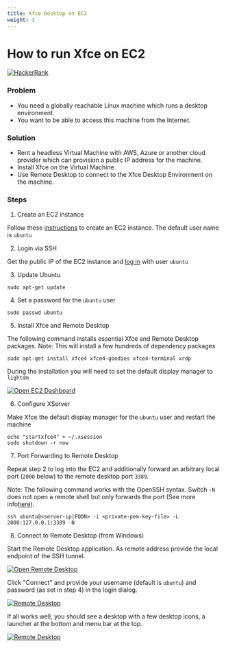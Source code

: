 ```yaml
---
title: Xfce Desktop on EC2
weight: 3
---
```

# How to run Xfce on EC2

[![HackerRank](https://img.shields.io/badge/LAST%20VALIDATED%20-14%2F12%2F2021-darkgreen)](https://ielts.com.au/articles/how-to-write-the-date-correctly/)

### Problem

- You need a globally reachable Linux machine which runs a desktop environment.
- You want to be able to access this machine from the Internet.

### Solution

- Rent a headless Virtual Machine with AWS, Azure or another cloud provider which can provision a public IP address for the machine.
- Install Xfce on the Virtual Machine.
- Use Remote Desktop to connect to the Xfce Desktop Environment on the machine.

### Steps

1. Create an EC2 instance

Follow these [instructions](create-ubuntu-ec2-instance.md) to create an EC2 instance. The default user name is `ubuntu`

2. Login via SSH

Get the public IP of the EC2 instance and [log in](connect-to-remote-linux-ssh.md) with user `ubuntu`

3. Update Ubuntu

```shell
sudo apt-get update
```

4. Set a password for the `ubuntu` user

```shell
sudo passwd ubuntu
```

5. Install Xfce and Remote Desktop

The following command installs essential Xfce and Remote Desktop packages. Note: This will install a few hundreds of 
dependency packages

```shell
sudo apt-get install xfce4 xfce4-goodies xfce4-terminal xrdp
```

During the installation you will need to set the default display manager to `lightdm`

[![Open EC2 Dashboard](/assets/images/howto/cloud/ec2-xfce/configure-displaymanager.png)](/assets/images/howto/cloud/ec2-xfce/configure-displaymanager.png)

6. Configure XServer

Make Xfce the default display manager for the `ubuntu` user and restart the machine

```shell
echo "startxfce4" > ~/.xsession
sudo shutdown -r now
```

7. Port Forwarding to Remote Desktop

Repeat step 2 to log into the EC2 and additionally forward an arbitrary local port (`2000` below) to the remote desktop port `3389`.  

Note: The following command works with the OpenSSH syntax. Switch `-N` does not open a remote shell but only forwards the port (See more info[here](https://explainshell.com/explain?cmd=ssh+-L+-N+-f+-l)).

```shell
ssh ubuntu@<server-ip|FQDN> -i <private-pem-key-file> -L 2000:127.0.0.1:3389 -N
```

8. Connect to Remote Desktop (from Windows)

Start the Remote Desktop application. As remote address provide the local endpoint of the SSH tunnel.

[![Open Remote Desktop](/assets/images/howto/cloud/ec2-xfce/open-remote-desktop.png)](/assets/images/howto/cloud/ec2-xfce/open-remote-desktop.png)

Click "Connect" and provide your username (default is `ubuntu`) and password (as set in step 4) in the login dialog.

[![Remote Desktop](/assets/images/howto/cloud/ec2-xfce/login-xrdp.png)](/assets/images/howto/cloud/ec2-xfce/login-xrdp.png)

If all works well, you should see a desktop with a few desktop icons, a launcher at the bottom and menu bar at the top.

[![Remote Desktop](/assets/images/howto/cloud/ec2-xfce/xfce4-xrdp.png)](/assets/images/howto/cloud/ec2-xfce/xfce4-xrdp.png)